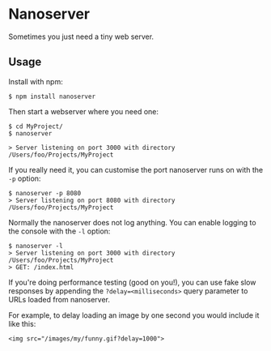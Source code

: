 # Nanoserver

Sometimes you just need a tiny web server.

## Usage

Install with npm:

```
$ npm install nanoserver
```

Then start a webserver where you need one:

```
$ cd MyProject/
$ nanoserver

> Server listening on port 3000 with directory /Users/foo/Projects/MyProject
```

If you really need it, you can customise the port nanoserver runs on with the `-p` option:

```
$ nanoserver -p 8080
> Server listening on port 8080 with directory /Users/foo/Projects/MyProject
```

Normally the nanoserver does not log anything. You can enable logging to the console with the `-l` option:

```
$ nanoserver -l
> Server listening on port 3000 with directory /Users/foo/Projects/MyProject
> GET: /index.html
```

If you're doing performance testing (good on you!), you can use fake slow responses by appending the `?delay=<milliseconds>` query parameter to URLs loaded from nanoserver.

For example, to delay loading an image by one second you would include it like this:

```
<img src="/images/my/funny.gif?delay=1000">
```


